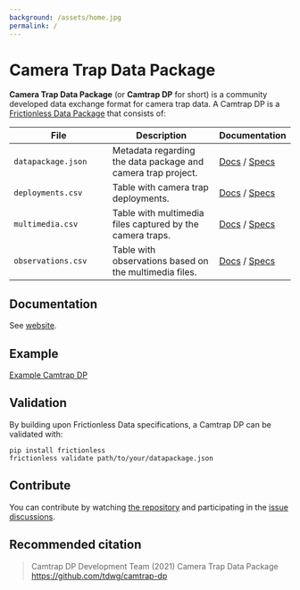 ```yaml
---
background: /assets/home.jpg
permalink: /
---
```


# Camera Trap Data Package

**Camera Trap Data Package** (or **Camtrap DP** for short) is a community developed data exchange format for camera trap data. A Camtrap DP is a [Frictionless Data Package](https://frictionlessdata.io/data-package/) that consists of:

File | Description | Documentation
--- | --- | ---
`datapackage.json`<img width=150> | Metadata regarding the data package and camera trap project. | [Docs](https://tdwg.github.io/camtrap-dp/metadata/) / [Specs](https://github.com/tdwg/camtrap-dp/blob/main/camtrap-dp-profile.json)
`deployments.csv` | Table with camera trap deployments. | [Docs](https://tdwg.github.io/camtrap-dp/tables/#deployments) / [Specs](https://github.com/tdwg/camtrap-dp/blob/main/deployments-table-schema.json)
`multimedia.csv` | Table with multimedia files captured by the camera traps. | [Docs](https://tdwg.github.io/camtrap-dp/tables/#multimedia) / [Specs](https://github.com/tdwg/camtrap-dp/blob/main/multimedia-table-schema.json)
`observations.csv` | Table with observations based on the multimedia files. | [Docs](https://tdwg.github.io/camtrap-dp/tables/#observations) / [Specs](https://github.com/tdwg/camtrap-dp/blob/main/observations-table-schema.json)

## Documentation

See [website](http://tdwg.github.io/camtrap-dp).

## Example

[Example Camtrap DP](https://github.com/tdwg/dwc-for-biologging/tree/403f57db105982dc05b70f3cf66fd2b5591798db/derived/camtrap-dp/data/raw)

## Validation

By building upon Frictionless Data specifications, a Camtrap DP can be validated with:

```shell
pip install frictionless
frictionless validate path/to/your/datapackage.json
```

## Contribute

You can contribute by watching [the repository](https://github.com/tdwg/camtrap-dp) and participating in the [issue discussions](https://github.com/tdwg/camtrap-dp/issues).

## Recommended citation

> Camtrap DP Development Team (2021) Camera Trap Data Package <https://github.com/tdwg/camtrap-dp>
